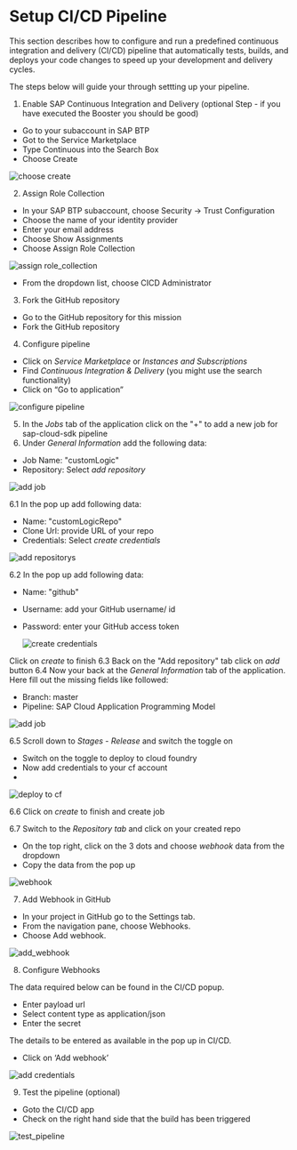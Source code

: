 # Setup CI/CD Pipeline

This section describes how to configure and run a predefined continuous integration and delivery (CI/CD) pipeline that automatically tests, builds, and deploys your code changes to speed up your development and delivery cycles.

The steps below will guide your through settting up your pipeline.

1. Enable SAP Continuous Integration and Delivery (optional Step - if you have executed the Booster you should be good)
- Go to your subaccount in SAP BTP
- Got to the Service Marketplace
- Type Continuous into the Search Box
- Choose Create

 ![choose create](./images/cicd1-1.png)

2. Assign Role Collection

- In your SAP BTP subaccount, choose Security -> Trust Configuration
- Choose the name of your identity provider
- Enter your email address
- Choose Show Assignments
- Choose Assign Role Collection

 ![assign role_collection](./images/cicd1-2.png)

- From the dropdown list, choose CICD Administrator

3. Fork the GitHub repository

- Go to the GitHub repository for this mission 
- Fork the GitHub repository


4. Configure pipeline

- Click on *Service Marketplace* or *Instances and Subscriptions*
- Find *Continuous Integration & Delivery* (you might use the search functionality)
- Click on “Go to application”

 ![configure pipeline](./images/cicd2.png)
 
 
 5. In the *Jobs* tab of the application click on the "+" to add a new job for sap-cloud-sdk pipeline
 6. Under *General Information* add the following data:
 - Job Name: "customLogic"
 - Repository: Select *add repository*
 
  ![add job](./images/ci-cd-1.png)

 6.1 In the pop up add following data:
 - Name: "customLogicRepo"
 - Clone Url: provide URL of your repo
 - Credentials: Select *create credentials*
 
  ![add repositorys](./images/ci-cd-2.png)
 
 6.2 In the pop up add following data:
 - Name: "github"
 - Username: add your GitHub username/ id
 - Password: enter your GitHub access token 
 
   ![create credentials](./images/ci-cd-3.png)
 
  Click on *create* to finish
  6.3 Back on the "Add repository" tab click on *add* button
  6.4 Now your back at the *General Information* tab of the application. Here fill out the missing fields like followed:
  - Branch: master
  - Pipeline: SAP Cloud Application Programming Model
  
 ![add job](./images/ci-cd-4.png)
  
  6.5 Scroll down to *Stages* - *Release* and switch the toggle on
  - Switch on the toggle to deploy to cloud foundry
  - Now add credentials to your cf account
  - 
  ![deploy to cf](./images/ci-cd-5.png)
   
  6.6 Click on *create* to finish and create job
  
  6.7 Switch to the *Repository tab* and click on your created repo
  - On the top right, click on the 3 dots and choose *webhook* data from the dropdown
  - Copy the data from the pop up
  
![webhook](./images/ci-cd-6.png)

7. Add Webhook in GitHub

- In your project in GitHub go to the Settings tab.
- From the navigation pane, choose Webhooks.
- Choose Add webhook.

 ![add_webhook](./images/cicd6-3.png)

8. Configure Webhooks

The data required below can be found in the CI/CD popup.

- Enter payload url
- Select content type as application/json
- Enter the secret

The details to be entered as available in the pop up in CI/CD.

- Click on ‘Add webhook’

 ![add credentials](./images/cicd6-4.png)
 
9. Test the pipeline (optional)
 
 - Goto the CI/CD app 
 - Check on the right hand side that the build has been triggered
 
  ![test_pipeline](./images/cicd6-5.png)
 

 
